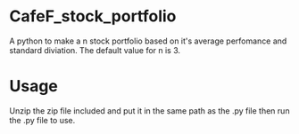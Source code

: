 # CafeF_stock_portfolio
A python to make a n stock portfolio based on it's average perfomance and standard diviation.
The default value for n is 3.
# Usage
Unzip the zip file included and put it in the same path as the .py file then run the .py file to use.
